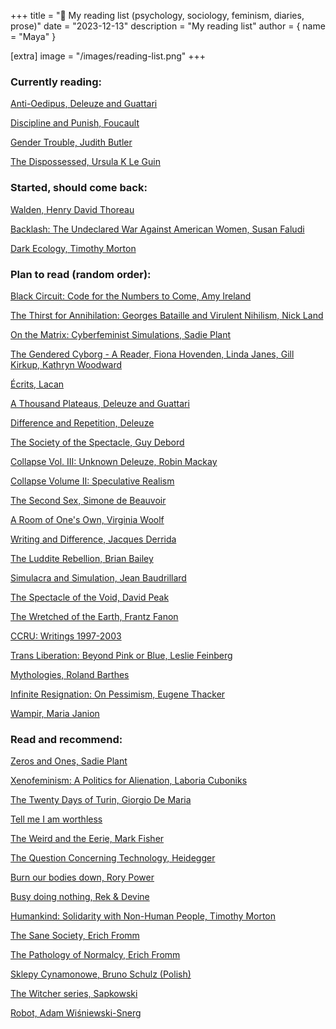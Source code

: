 +++
title = "📖 My reading list (psychology, sociology, feminism, diaries, prose)"
date = "2023-12-13"
description = "My reading list"
author = { name = "Maya" }

[extra]
image = "/images/reading-list.png"
+++

### Currently reading:

[Anti-Oedipus, Deleuze and Guattari](https://www.goodreads.com/book/show/118317.Anti_Oedipus)

[Discipline and Punish, Foucault](https://www.goodreads.com/book/show/80369.Discipline_and_Punish)

[Gender Trouble, Judith Butler](https://www.goodreads.com/en/book/show/85767)

[The Dispossessed, Ursula K Le Guin](https://www.goodreads.com/book/show/13651.The_Dispossessed)

### Started, should come back:

[Walden, Henry David Thoreau](https://www.goodreads.com/book/show/16902.Walden)

[Backlash: The Undeclared War Against American Women, Susan Faludi](https://www.goodreads.com/book/show/200883.Backlash)

[Dark Ecology, Timothy Morton](https://cup.columbia.edu/book/dark-ecology/9780231177528)

### Plan to read (random order):

[Black Circuit: Code for the Numbers to Come, Amy Ireland](https://www.e-flux.com/journal/80/100016/black-circuit-code-for-the-numbers-to-come/)

[The Thirst for Annihilation: Georges Bataille and Virulent Nihilism, Nick Land](https://www.goodreads.com/en/book/show/345784)

[On the Matrix: Cyberfeminist Simulations, Sadie Plant](https://www.are.na/block/7589493)

[The Gendered Cyborg - A Reader, Fiona Hovenden, Linda Janes, Gill Kirkup, Kathryn Woodward](https://www.routledge.com/The-Gendered-Cyborg-A-Reader/Hovenden-Janes-Kirkup-Woodward/p/book/9780415220910#)

[Écrits, Lacan](https://www.goodreads.com/en/book/show/75485)

[A Thousand Plateaus, Deleuze and Guattari](https://www.goodreads.com/book/show/118316.A_Thousand_Plateaus)

[Difference and Repetition, Deleuze](https://www.goodreads.com/book/show/765337.Difference_and_Repetition)

[The Society of the Spectacle, Guy Debord](https://www.goodreads.com/book/show/381440.The_Society_of_the_Spectacle)

[Collapse Vol. III: Unknown Deleuze, Robin Mackay](https://www.goodreads.com/book/show/17380841-collapse-vol-iii)

[Collapse Volume II: Speculative Realism](https://www.goodreads.com/book/show/8604779-collapse-volume-ii)

[The Second Sex, Simone de Beauvoir](https://www.goodreads.com/book/show/457264.The_Second_Sex)

[A Room of One's Own, Virginia Woolf](https://www.goodreads.com/book/show/18521.A_Room_of_One_s_Own)

[Writing and Difference, Jacques Derrida](https://www.goodreads.com/book/show/765346.Writing_and_Difference)

[The Luddite Rebellion, Brian Bailey](https://www.goodreads.com/book/show/2763323-the-luddite-rebellion)

[Simulacra and Simulation, Jean Baudrillard](https://www.goodreads.com/book/show/22613.Simulacra_and_Simulation)

[The Spectacle of the Void, David Peak](https://www.goodreads.com/en/book/show/23656630-the-spectacle-of-the-void)

[The Wretched of the Earth, Frantz Fanon](https://www.goodreads.com/book/show/66933.The_Wretched_of_the_Earth)

[CCRU: Writings 1997-2003](https://www.goodreads.com/book/show/25492903-ccru)

[Trans Liberation: Beyond Pink or Blue, Leslie Feinberg](https://www.goodreads.com/en/book/show/217305)

[Mythologies, Roland Barthes](https://www.goodreads.com/book/show/51715.Mythologies)

[Infinite Resignation: On Pessimism, Eugene Thacker](https://www.goodreads.com/en/book/show/37572904-infinite-resignation)

[Wampir, Maria Janion](https://www.goodreads.com/book/show/7739820-wampir)

### Read and recommend:

[Zeros and Ones, Sadie Plant](https://www.goodreads.com/en/book/show/927879)

[Xenofeminism: A Politics for Alienation, Laboria Cuboniks](https://www.goodreads.com/en/book/show/34118206-xenofeminism)

[The Twenty Days of Turin, Giorgio De Maria](https://www.goodreads.com/book/show/30285138-the-twenty-days-of-turin)

[Tell me I am worthless](https://www.goodreads.com/en/book/show/57307172)

[The Weird and the Eerie, Mark Fisher](https://www.goodreads.com/book/show/29845449-the-weird-and-the-eerie)

[The Question Concerning Technology, Heidegger](https://www.goodreads.com/en/book/show/207864.The_Question_Concerning_Technology_and_Other_Essays)

[Burn our bodies down, Rory Power](https://www.goodreads.com/book/show/52748041-burn-our-bodies-down)

[Busy doing nothing, Rek & Devine](https://100r.co/site/busy_doing_nothing.html)

[Humankind: Solidarity with Non-Human People, Timothy Morton](https://www.versobooks.com/books/2809-humankind)

[The Sane Society, Erich Fromm](https://www.goodreads.com/book/show/40717990-the-sane-society)

[The Pathology of Normalcy, Erich Fromm](https://www.goodreads.com/book/show/9593513-the-pathology-of-normalcy)

[Sklepy Cynamonowe, Bruno Schulz (Polish)](https://www.goodreads.com/book/show/2451485.Sklepy_cynamonowe)

[The Witcher series, Sapkowski](https://en.wikipedia.org/wiki/The_Witcher)

[Robot, Adam Wiśniewski-Snerg](https://www.goodreads.com/book/show/8089338-robot)